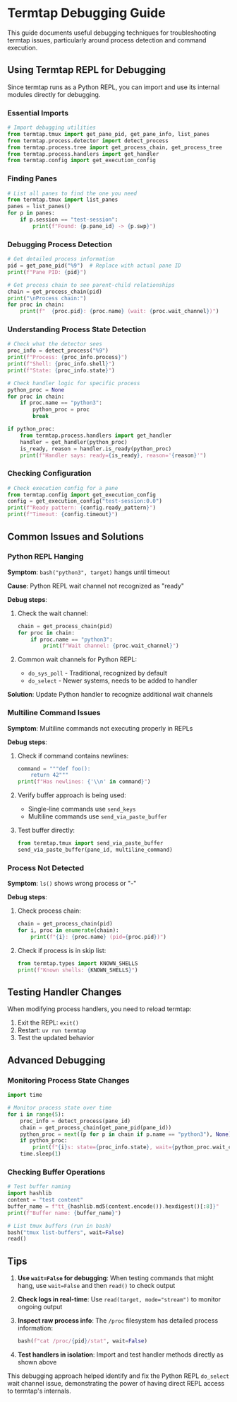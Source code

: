 # Termtap Debugging Guide

This guide documents useful debugging techniques for troubleshooting termtap issues, particularly around process detection and command execution.

## Using Termtap REPL for Debugging

Since termtap runs as a Python REPL, you can import and use its internal modules directly for debugging.

### Essential Imports

```python
# Import debugging utilities
from termtap.tmux import get_pane_pid, get_pane_info, list_panes
from termtap.process.detector import detect_process
from termtap.process.tree import get_process_chain, get_process_tree
from termtap.process.handlers import get_handler
from termtap.config import get_execution_config
```

### Finding Panes

```python
# List all panes to find the one you need
from termtap.tmux import list_panes
panes = list_panes()
for p in panes:
    if p.session == "test-session":
        print(f"Found: {p.pane_id} -> {p.swp}")
```

### Debugging Process Detection

```python
# Get detailed process information
pid = get_pane_pid("%9")  # Replace with actual pane ID
print(f"Pane PID: {pid}")

# Get process chain to see parent-child relationships
chain = get_process_chain(pid)
print("\nProcess chain:")
for proc in chain:
    print(f"  {proc.pid}: {proc.name} (wait: {proc.wait_channel})")
```

### Understanding Process State Detection

```python
# Check what the detector sees
proc_info = detect_process("%9")
print(f"Process: {proc_info.process}")
print(f"Shell: {proc_info.shell}")
print(f"State: {proc_info.state}")

# Check handler logic for specific process
python_proc = None
for proc in chain:
    if proc.name == "python3":
        python_proc = proc
        break

if python_proc:
    from termtap.process.handlers import get_handler
    handler = get_handler(python_proc)
    is_ready, reason = handler.is_ready(python_proc)
    print(f"Handler says: ready={is_ready}, reason='{reason}'")
```

### Checking Configuration

```python
# Check execution config for a pane
from termtap.config import get_execution_config
config = get_execution_config("test-session:0.0")
print(f"Ready pattern: {config.ready_pattern}")
print(f"Timeout: {config.timeout}")
```

## Common Issues and Solutions

### Python REPL Hanging

**Symptom**: `bash("python3", target)` hangs until timeout

**Cause**: Python REPL wait channel not recognized as "ready"

**Debug steps**:
1. Check the wait channel:
   ```python
   chain = get_process_chain(pid)
   for proc in chain:
       if proc.name == "python3":
           print(f"Wait channel: {proc.wait_channel}")
   ```

2. Common wait channels for Python REPL:
   - `do_sys_poll` - Traditional, recognized by default
   - `do_select` - Newer systems, needs to be added to handler

**Solution**: Update Python handler to recognize additional wait channels

### Multiline Command Issues

**Symptom**: Multiline commands not executing properly in REPLs

**Debug steps**:
1. Check if command contains newlines:
   ```python
   command = """def foo():
       return 42"""
   print(f"Has newlines: {'\\n' in command}")
   ```

2. Verify buffer approach is being used:
   - Single-line commands use `send_keys`
   - Multiline commands use `send_via_paste_buffer`

3. Test buffer directly:
   ```python
   from termtap.tmux import send_via_paste_buffer
   send_via_paste_buffer(pane_id, multiline_command)
   ```

### Process Not Detected

**Symptom**: `ls()` shows wrong process or "-"

**Debug steps**:
1. Check process chain:
   ```python
   chain = get_process_chain(pid)
   for i, proc in enumerate(chain):
       print(f"{i}: {proc.name} (pid={proc.pid})")
   ```

2. Check if process is in skip list:
   ```python
   from termtap.types import KNOWN_SHELLS
   print(f"Known shells: {KNOWN_SHELLS}")
   ```

## Testing Handler Changes

When modifying process handlers, you need to reload termtap:

1. Exit the REPL: `exit()`
2. Restart: `uv run termtap`
3. Test the updated behavior

## Advanced Debugging

### Monitoring Process State Changes

```python
import time

# Monitor process state over time
for i in range(5):
    proc_info = detect_process(pane_id)
    chain = get_process_chain(get_pane_pid(pane_id))
    python_proc = next((p for p in chain if p.name == "python3"), None)
    if python_proc:
        print(f"{i}s: state={proc_info.state}, wait={python_proc.wait_channel}")
    time.sleep(1)
```

### Checking Buffer Operations

```python
# Test buffer naming
import hashlib
content = "test content"
buffer_name = f"tt_{hashlib.md5(content.encode()).hexdigest()[:8]}"
print(f"Buffer name: {buffer_name}")

# List tmux buffers (run in bash)
bash("tmux list-buffers", wait=False)
read()
```

## Tips

1. **Use `wait=False` for debugging**: When testing commands that might hang, use `wait=False` and then `read()` to check output

2. **Check logs in real-time**: Use `read(target, mode="stream")` to monitor ongoing output

3. **Inspect raw process info**: The `/proc` filesystem has detailed process information:
   ```python
   bash(f"cat /proc/{pid}/stat", wait=False)
   ```

4. **Test handlers in isolation**: Import and test handler methods directly as shown above

This debugging approach helped identify and fix the Python REPL `do_select` wait channel issue, demonstrating the power of having direct REPL access to termtap's internals.